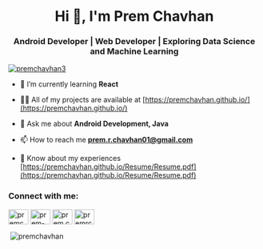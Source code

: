 
<h1 align="center">Hi 👋, I'm Prem Chavhan</h1>
<h3 align="center">Android Developer | Web Developer | Exploring Data Science and Machine Learning</h3>

<p align="left"> <a href="https://twitter.com/premchavhan3" target="blank"><img src="https://img.shields.io/twitter/follow/premchavhan3?logo=twitter&style=for-the-badge" alt="premchavhan3" /></a> </p>

- 🌱 I’m currently learning **React**

- 👨‍💻 All of my projects are available at [https://premchavhan.github.io/](https://premchavhan.github.io/)

- 💬 Ask me about **Android Development, Java**

- 📫 How to reach me **prem.r.chavhan01@gmail.com**

- 📄 Know about my experiences [https://premchavhan.github.io/Resume/Resume.pdf](https://premchavhan.github.io/Resume/Resume.pdf)

<h3 align="left">Connect with me:</h3>
<p align="left">
<a href="https://twitter.com/premchavhan3" target="blank"><img align="center" src="https://cdn.jsdelivr.net/npm/simple-icons@3.0.1/icons/twitter.svg" alt="premchavhan3" height="30" width="40" /></a>
<a href="https://linkedin.com/in/prem-chavhan-6b5b75175" target="blank"><img align="center" src="https://cdn.jsdelivr.net/npm/simple-icons@3.0.1/icons/linkedin.svg" alt="prem-chavhan-6b5b75175" height="30" width="40" /></a>
<a href="https://fb.com/prem.chavhan.378" target="blank"><img align="center" src="https://cdn.jsdelivr.net/npm/simple-icons@3.0.1/icons/facebook.svg" alt="prem.chavhan.378" height="30" width="40" /></a>
<a href="https://instagram.com/premrchavhan" target="blank"><img align="center" src="https://cdn.jsdelivr.net/npm/simple-icons@3.0.1/icons/instagram.svg" alt="premrchavhan" height="30" width="40" /></a>
  

<p>&nbsp;<img align="center" src="https://github-readme-stats.vercel.app/api?username=premchavhan&show_icons=true&theme=default&locale=en" alt="premchavhan" /></p>
</div>
